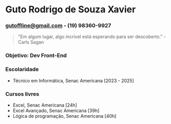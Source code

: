 # Guto Rodrigo de Souza Xavier
### gutoffline@gmail.com - (19) 98360-9927
> "Em algum lugar, algo incrível está esperando para ser descoberto." - Carls Sagan

### Objetivo: Dev Front-End

### Escolaridade
- Técnico em Informática, Senac Americana [2023 - 2025]

### Cursos livres
- Excel, Senac Americana [24h]
- Excel Avançado, Senac Americana [39h]
- Lógica de programação, Senac Americana [40h]

